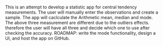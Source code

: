 This is an attempt to develop a statistic app for central tendency measurements.
The user will manually enter the observations and create a sample.
The app will caclculate the Arithmetic mean, median and mode.
The above three measurement are different due to the outliers effects. therefore the user will have all three and decide which one to use after checking the accuracy.
ROADMAP: write the mode functionality, design a UI, and host the app on GitHub.
